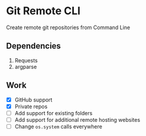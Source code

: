 # Git Remote CLI
Create remote git repositories from Command Line

## Dependencies
1. Requests
2. argparse


## Work
- [x] GitHub support
- [x] Private repos
- [ ] Add support for existing folders
- [ ] Add support for additional remote hosting websites
- [ ] Change `os.system` calls everywhere
